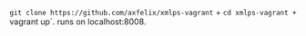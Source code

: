 `git clone https://github.com/axfelix/xmlps-vagrant` + `cd xmlps-vagrant + `vagrant up`. runs on localhost:8008.